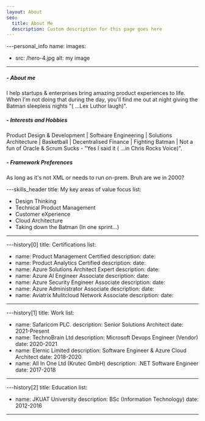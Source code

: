```yaml
---
layout: About
seo:
  title: About Me
  description: Custom description for this page goes here
---
```



---personal_info
name:
images:
  - src: /hero-4.jpg
    alt: my image
---
##### <span>- </span> About me

I help startups & enterprises bring amazing product experiences to life. When I'm not doing that during the day, you'll find me out at night giving the Batman sleepless nights "( ...Lex Luthor laugh)". 

##### <span>- </span> Interests and Hobbies

Product Design & Development | Software Engineering | Solutions Architecture | Basketball | Decentralised Finance | Fighting Batman | Not a fun of Oracle & Scrum Sucks - "Yes I said it ( ...in Chris Rocks Voice)".
##### <span>- </span> Framework Preferences

As long as it's not XML or needs to run on-prem. Bruh are we in 2000?



---skills_header
title: My key areas of value focus
list:
  - Design Thinking
  - Technical Product Management
  - Customer eXperience
  - Cloud Architecture
  - Taking down the Batman (In one sprint...)
---

---history[0]
title: Certifications
list:
  - name: Product Management Certified
    description: 
    date:
  - name: Product Analytics Certified
    description: 
    date:  
  - name: Azure Solutions Architect Expert
    description: 
    date: 
  - name: Azure AI Engineer Associate
    description: 
    date: 
  - name: Azure Security Engineer Associate
    description:
    date:
  - name: Azure Administrator Associate
    description: 
    date:
  - name: Aviatrix Mulitcloud Network Associate
    description: 
    date: 
---

---history[1]
title: Work
list:
  - name: Safaricom PLC.
    description: Senior Solutions Architect
    date: 2021-Present
  - name: TechnoBrain Ltd
    description: Microsoft Devops Engineer (Vendor)
    date: 2020-2021
  - name: Elernic Limited
    description: Software Engineer & Azure Cloud Architect
    date: 2018-2020
  - name: All In One Ltd (Krutec GmbH)
    description: .NET Software Engineer
    date: 2017-2018
---



---history[2]
title: Education
list:
  - name: JKUAT University
    description: BSc (Information Technology)
    date: 2012-2016
---